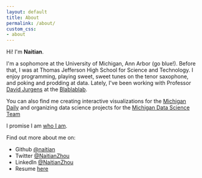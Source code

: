 ```yaml
---
layout: default
title: About
permalink: /about/
custom_css:
- about
---
```


Hi! I'm **Naitian**.

I'm a sophomore at the University of Michigan, Ann Arbor (go blue!). Before
that, I was at Thomas Jefferson High School for Science and Technology. I enjoy
programming, playing sweet, sweet tunes on the tenor saxophone, and poking and
prodding at data. Lately, I've been working with Professor [David
Jurgens](http://jurgens.people.si.umich.edu/) at the
[Blablablab](https://blablablab.si.umich.edu).

You can also find me creating interactive visualizations for the [Michigan
Daily](https://michigandaily.com) and organizing data science projects for the
[Michigan Data Science Team](https://mdst.club)


I promise I am [who I am](https://keybase.io/naitian).

Find out more about me on:

- Github [@naitian](https://github.com/naitian)
- Twitter [@NaitianZhou](https://twitter.com/NaitianZhou)
- LinkedIn [@NaitianZhou](https://linkedin.com/in/NaitianZhou)
- Resume [here](https://naitian.org/resume)
